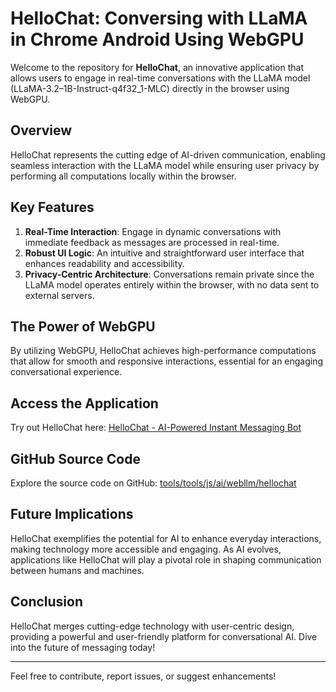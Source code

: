 # HelloChat: Conversing with LLaMA in Chrome Android Using WebGPU

Welcome to the repository for **HelloChat**, an innovative application that allows users to engage in real-time conversations with the LLaMA model (LLaMA-3.2–1B-Instruct-q4f32_1-MLC) directly in the browser using WebGPU.

## Overview

HelloChat represents the cutting edge of AI-driven communication, enabling seamless interaction with the LLaMA model while ensuring user privacy by performing all computations locally within the browser.

## Key Features

1. **Real-Time Interaction**: Engage in dynamic conversations with immediate feedback as messages are processed in real-time.
2. **Robust UI Logic**: An intuitive and straightforward user interface that enhances readability and accessibility.
3. **Privacy-Centric Architecture**: Conversations remain private since the LLaMA model operates entirely within the browser, with no data sent to external servers.

## The Power of WebGPU

By utilizing WebGPU, HelloChat achieves high-performance computations that allow for smooth and responsive interactions, essential for an engaging conversational experience.

## Access the Application

Try out HelloChat here: [HelloChat - AI-Powered Instant Messaging Bot](https://sebastienpaviot.github.io/tools/tools/js/ai/webllm/hellochat/hellochat.html)

## GitHub Source Code

Explore the source code on GitHub: [tools/tools/js/ai/webllm/hellochat](https://github.com/SebastienPaviot/tools/tree/main/tools/tools/js/ai/webllm/hellochat)

## Future Implications

HelloChat exemplifies the potential for AI to enhance everyday interactions, making technology more accessible and engaging. As AI evolves, applications like HelloChat will play a pivotal role in shaping communication between humans and machines.

## Conclusion

HelloChat merges cutting-edge technology with user-centric design, providing a powerful and user-friendly platform for conversational AI. Dive into the future of messaging today!

---

Feel free to contribute, report issues, or suggest enhancements!
